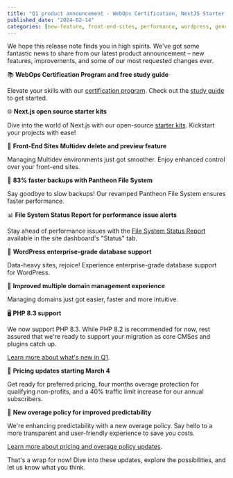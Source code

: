 ```yaml
---
title: "Q1 product announcement - WebOps Certification, NextJS Starter Kits, and more!"
published_date: "2024-02-14"
categories: [new-feature, front-end-sites, performance, wordpress, general]
---
```


We hope this release note finds you in high spirits. We've got some fantastic news to share from our latest product announcement – new features, improvements, and some of our most requested changes ever.

📚 **WebOps Certification Program and free study guide**

Elevate your skills with our [certification program](https://pantheon.io/certification). Check out the [study guide](https://docs.pantheon.io/certification/study-guide) to get started.

🌐 **Next.js open source starter kits**

Dive into the world of Next.js with our open-source [starter kits](https://decoupledkit.pantheon.io/docs). Kickstart your projects with ease!

🔄 **Front-End Sites Multidev delete and preview feature**

Managing Multidev environments just got smoother. Enjoy enhanced control over your front-end sites.

🚀 **83% faster backups with Pantheon File System**

Say goodbye to slow backups! Our revamped Pantheon File System ensures faster performance.

📊 **File System Status Report for performance issue alerts**

Stay ahead of performance issues with the [File System Status Report](https://docs.pantheon.io/guides/filesystem/large-files#alerts?utm_medium=email&utm_source=newsletter&utm_content=what%27s_new&utm_campaign=2024_02_WEB_ALL_US_Whats_New_Announcement_Q1) available in the site dashboard's "Status" tab.

🚨 **WordPress enterprise-grade database support**

Data-heavy sites, rejoice! Experience enterprise-grade database support for WordPress.

🌟 **Improved multiple domain management experience**

Managing domains just got easier, faster and more intuitive. 

🖥️ **PHP 8.3 support**

We now support PHP 8.3. While PHP 8.2 is recommended for now, rest assured that we're ready to support your migration as core CMSes and plugins catch up.

[Learn more about what's new in Q1](https://pantheon.io/about/whats-new).





📢 **Pricing updates starting March 4**

Get ready for preferred pricing, four months overage protection for qualifying non-profits, and a 40% traffic limit increase for our annual subscribers.

📢 **New overage policy for improved predictability**

We're enhancing predictability with a new overage policy. Say hello to a more transparent and user-friendly experience to save you costs.

[Learn more about pricing and overage policy updates](https://pantheon.io/blog/enhanced-pantheon-overage-policy-traffic-limits-and-pricing?utm_medium=email&utm_source=newsletter&utm_content=what%27s_new&utm_campaign=2024_02_WEB_ALL_US_Whats_New_Announcement_Q1).


That's a wrap for now! Dive into these updates, explore the possibilities, and let us know what you think. 
